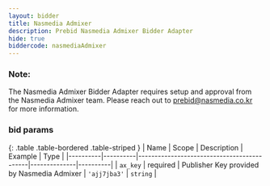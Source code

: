 ```yaml
---
layout: bidder
title: Nasmedia Admixer
description: Prebid Nasmedia Admixer Bidder Adapter
hide: true
biddercode: nasmediaAdmixer
---
```



### Note:

The Nasmedia Admixer Bidder Adapter requires setup and approval from the Nasmedia Admixer team.
Please reach out to <prebid@nasmedia.co.kr> for more information.

### bid params

{: .table .table-bordered .table-striped }
| Name     | Scope    | Description                                | Example      | Type     |
|----------|----------|--------------------------------------------|--------------|----------|
| `ax_key` | required | Publisher Key provided by Nasmedia Admixer | `'ajj7jba3'` | `string` |
